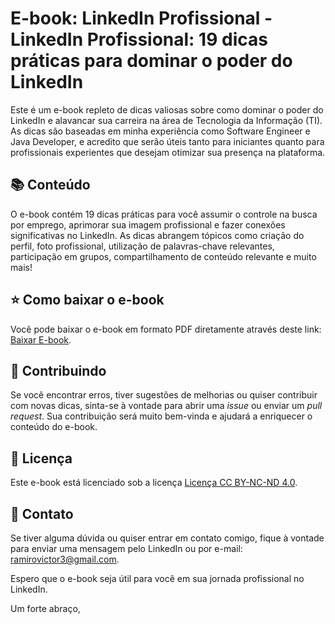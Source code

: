 # E-book: LinkedIn Profissional - LinkedIn Profissional: 19 dicas práticas para dominar o poder do LinkedIn

Este é um e-book repleto de dicas valiosas sobre como dominar o poder do LinkedIn e alavancar sua carreira na área de Tecnologia da Informação (TI). As dicas são baseadas em minha experiência como Software Engineer e Java Developer, e acredito que serão úteis tanto para iniciantes quanto para profissionais experientes que desejam otimizar sua presença na plataforma.

## 📚 Conteúdo

O e-book contém 19 dicas práticas para você assumir o controle na busca por emprego, aprimorar sua imagem profissional e fazer conexões significativas no LinkedIn. As dicas abrangem tópicos como criação do perfil, foto profissional, utilização de palavras-chave relevantes, participação em grupos, compartilhamento de conteúdo relevante e muito mais!

## ⭐ Como baixar o e-book

Você pode baixar o e-book em formato PDF diretamente através deste link: [Baixar E-book](https://github.com/ramirovictor/Dicas-LInkedln/blob/main/LinkedIn%20Profissional.pdf).

## 🤝 Contribuindo

Se você encontrar erros, tiver sugestões de melhorias ou quiser contribuir com novas dicas, sinta-se à vontade para abrir uma *issue* ou enviar um *pull request*. Sua contribuição será muito bem-vinda e ajudará a enriquecer o conteúdo do e-book.

## 📄 Licença

Este e-book está licenciado sob a licença [Licença CC BY-NC-ND 4.0](https://creativecommons.org/licenses/by-nc-nd/4.0/legalcode). 
## 📧 Contato

Se tiver alguma dúvida ou quiser entrar em contato comigo, fique à vontade para enviar uma mensagem pelo LinkedIn ou por e-mail: ramirovictor3@gmail.com.

Espero que o e-book seja útil para você em sua jornada profissional no LinkedIn.

Um forte abraço,

